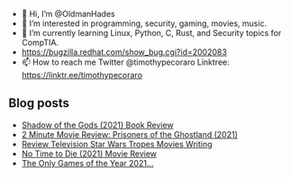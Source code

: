 - 👋 Hi, I’m @OldmanHades
- 👀 I’m interested in programming, security, gaming, movies, music.
- 🌱 I’m currently learning Linux, Python, C, Rust, and Security topics for CompTIA.
- https://bugzilla.redhat.com/show_bug.cgi?id=2002083
- 📫 How to reach me Twitter @timothypecoraro
Linktree: https://linktr.ee/timothypecoraro

## Blog posts
<!-- BLOG-POST-LIST:START -->
- [Shadow of the Gods &lpar;2021&rpar; Book Review](https://medium.com/@timothypecoraro/shadow-of-the-gods-2021-book-review-6d6772ac44a0?source=rss-5097f5c9b801------2)
- [2 Minute Movie Review: Prisoners of the Ghostland &lpar;2021&rpar;](https://medium.com/@timothypecoraro/2-minute-movie-review-prisoners-of-the-ghostland-2021-b439a70e0e5f?source=rss-5097f5c9b801------2)
- [Review Television Star Wars Tropes Movies Writing](https://medium.com/@timothypecoraro/review-television-star-wars-tropes-movies-writing-2bf5bc42835e?source=rss-5097f5c9b801------2)
- [No Time to Die &lpar;2021&rpar; Movie Review](https://medium.com/@timothypecoraro/no-time-to-die-2021-movie-review-4ed227b1d8fd?source=rss-5097f5c9b801------2)
- [The Only Games of the Year 2021…](https://medium.com/@timothypecoraro/the-only-games-of-the-year-2021-e2e75ce782bb?source=rss-5097f5c9b801------2)
<!-- BLOG-POST-LIST:END -->
